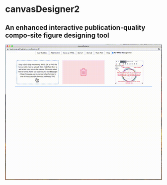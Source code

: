 # canvasDesigner2
An enhanced interactive publication-quality compo-site figure designing tool
---
![canvasDesigner2](video/canvasDesigner2.gif?raw=true "canvasDesigner2")
